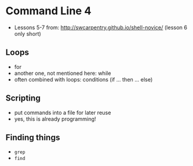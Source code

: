 # Command Line 4

* Lessons 5-7 from: http://swcarpentry.github.io/shell-novice/ (lesson 6 only short)

## Loops

* for
* another one, not mentioned here: while
* often combined with loops: conditions (if ... then ... else)

## Scripting

* put commands into a file for later reuse
* yes, this is already programming!

## Finding things

* `grep`
* `find`
